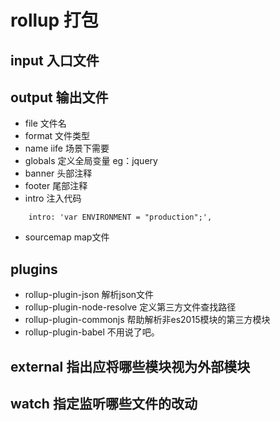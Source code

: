 # rollup 打包
## input 入口文件
## output 输出文件
- file 文件名
- format 文件类型
- name iife 场景下需要
- globals 定义全局变量 eg：jquery
- banner 头部注释
- footer 尾部注释
- intro 注入代码

```
    intro: 'var ENVIRONMENT = "production";',
```
- sourcemap map文件

## plugins
- rollup-plugin-json 解析json文件
- rollup-plugin-node-resolve 定义第三方文件查找路径
- rollup-plugin-commonjs 帮助解析非es2015模块的第三方模块
- rollup-plugin-babel 不用说了吧。

## external 指出应将哪些模块视为外部模块
## watch 指定监听哪些文件的改动

